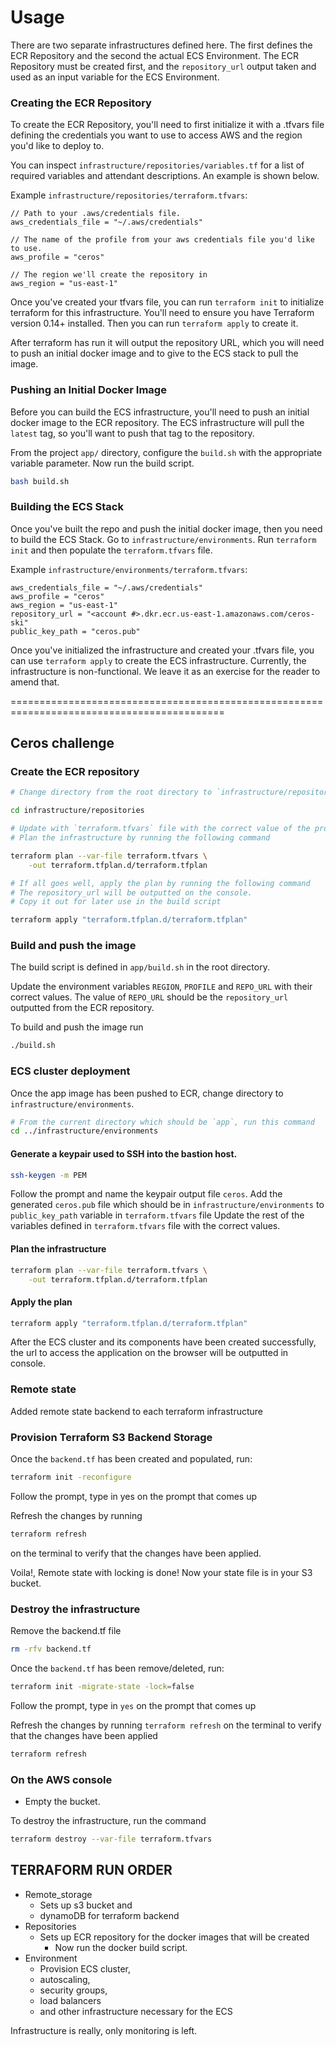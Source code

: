 # Usage

There are two separate infrastructures defined here.  The first defines the ECR
Repository and the second the actual ECS Environment.  The ECR Repository must
be created first, and the `repository_url` output taken and used as an input
variable for the ECS Environment.

### Creating the ECR Repository

To create the ECR Repository, you'll need to first initialize it with a .tfvars
file defining the credentials you want to use to access AWS and the region
you'd like to deploy to.

You can inspect `infrastructure/repositories/variables.tf` for a list of
required variables and attendant descriptions.  An example is shown below.

Example `infrastructure/repositories/terraform.tfvars`:
```
// Path to your .aws/credentials file.
aws_credentials_file = "~/.aws/credentials"

// The name of the profile from your aws credentials file you'd like to use.
aws_profile = "ceros"

// The region we'll create the repository in
aws_region = "us-east-1"
```

Once you've created your tfvars file, you can run `terraform init` to
initialize terraform for this infrastructure.  You'll need to ensure you have
Terraform version 0.14+ installed.  Then you can run `terraform apply` to
create it.

After terraform has run it will output the repository URL, which you will need
to push an initial docker image and to give to the ECS stack to pull the image.

### Pushing an Initial Docker Image

Before you can build the ECS infrastructure, you'll need to push an initial
docker image to the ECR repository.  The ECS infrastructure will pull the
`latest` tag, so you'll want to push that tag to the repository.

From the project `app/` directory, configure the `build.sh` with the appropriate variable parameter. Now run the build script.
```bash
bash build.sh
```

### Building the ECS Stack

Once you've built the repo and push the initial docker image, then you need to
build the ECS Stack.  Go to `infrastructure/environments`.  Run `terraform init` and
then populate the `terraform.tfvars` file.

Example `infrastructure/environments/terraform.tfvars`:
```
aws_credentials_file = "~/.aws/credentials"
aws_profile = "ceros"
aws_region = "us-east-1"
repository_url = "<account #>.dkr.ecr.us-east-1.amazonaws.com/ceros-ski"
public_key_path = "ceros.pub"
```

Once you've initialized the infrastructure and created your .tfvars file, you
can use `terraform apply` to create the ECS infrastructure.  Currently, the
infrastructure is non-functional.  We leave it as an exercise for the reader to
amend that.

===========================================================================================

## Ceros challenge

### Create the ECR repository

```bash
# Change directory from the root directory to `infrastructure/repositories`.Run the command below

cd infrastructure/repositories
```

```bash
# Update with `terraform.tfvars` file with the correct value of the provided variables
# Plan the infrastructure by running the following command

terraform plan --var-file terraform.tfvars \
    -out terraform.tfplan.d/terraform.tfplan
```

```bash
# If all goes well, apply the plan by running the following command
# The repository_url will be outputted on the console.
# Copy it out for later use in the build script

terraform apply "terraform.tfplan.d/terraform.tfplan"
```


### Build and push the image

The build script is defined in `app/build.sh` in the root directory.

Update the environment variables `REGION`, `PROFILE` and `REPO_URL` with their correct values.
The value of `REPO_URL` should be the `repository_url` outputted from the ECR repository.

To build and push the image run

```bash
./build.sh
```

### ECS cluster deployment

Once the app image has been pushed to ECR, change directory to `infrastructure/environments`.

```bash
# From the current directory which should be `app`, run this command
cd ../infrastructure/environments
```

#### Generate a keypair used to SSH into the bastion host.

```bash
ssh-keygen -m PEM
```

Follow the prompt and name the keypair output file `ceros`.
Add the generated `ceros.pub` file which should be in `infrastructure/environments` to `public_key_path` variable in  `terraform.tfvars` file
Update the rest of the variables defined in `terraform.tfvars` file with the correct values.

#### Plan the infrastructure

```bash
terraform plan --var-file terraform.tfvars \
    -out terraform.tfplan.d/terraform.tfplan
```

#### Apply the plan

```bash
terraform apply "terraform.tfplan.d/terraform.tfplan"
```

After the ECS cluster and its components have been created successfully, the url to access the application on the browser will be outputted in console.

### Remote state
Added remote state backend to each terraform infrastructure

### Provision Terraform S3 Backend Storage
Once the `backend.tf` has been created and populated, run:
```bash
terraform init -reconfigure
```
Follow the prompt, type in yes on the prompt that comes up

Refresh the changes by running 
```bash
terraform refresh
``` 
on the terminal to verify that the changes have been applied.

Voila!, Remote state with locking is done! Now your state file is in your S3 bucket.

### Destroy the infrastructure

Remove the backend.tf file

```bash
rm -rfv backend.tf
```
Once the `backend.tf` has been remove/deleted, run:
```bash
terraform init -migrate-state -lock=false
```
Follow the prompt, type in `yes` on the prompt that comes up

Refresh the changes by running `terraform refresh` on the terminal to verify that the changes have been applied
```bash
terraform refresh
``` 


### On the AWS console
- Empty the bucket.

To destroy the infrastructure, run the command

```bash
terraform destroy --var-file terraform.tfvars 
```


## TERRAFORM RUN ORDER
* Remote_storage
  - Sets up s3 bucket and
  - dynamoDB for terraform backend
* Repositories
  - Sets up ECR repository for the docker images that will be created
    - Now run the docker build script.
* Environment
  - Provision ECS cluster,
  - autoscaling,
  - security groups,
  - load balancers
  - and other infrastructure necessary for the ECS 

Infrastructure is really, only monitoring is left.